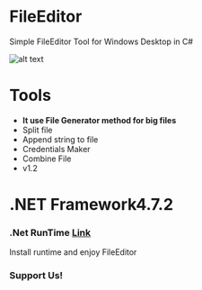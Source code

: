 # FileEditor
 Simple FileEditor Tool for Windows Desktop in C#
 
 ![alt text](https://raw.githubusercontent.com/aDarkDev/FileEditor/main/screenshot/shot.jpg?token=GHSAT0AAAAAAB434ULXE2SVL65ZRJFD4VLYY6CYF7A)

# Tools
* **It use File Generator method for big files**
* Split file
* Append string to file
* Credentials Maker
* Combine File
* v1.2

# .NET Framework4.7.2

### .Net RunTime [Link](https://dotnet.microsoft.com/en-us/download/dotnet/7.0)

Install runtime and enjoy FileEditor

### Support Us!
